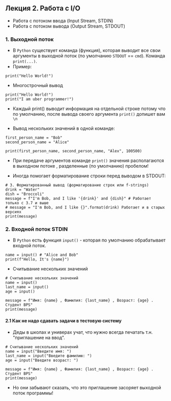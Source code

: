 ## Лекция 2. Работа с I/O

* Работа с потоком ввода (Input Stream, STDIN)
* Работа с потоком вывода (Output Stream, STDOUT)

### 1. Выходной поток
* В `Python` существует команда (функция), которая выводит все свои аргументы в выходной поток (по умолчанию `STDOUT` == `cmd`). Команда `print(...)`.
* Пример:
```
print("Hello World!")
```

* Многострочный вывод
```
print("Hello World!")
print("I am uber programmer!")
```

* Каждый print() выводит информация на отдельной строке потому что по умолчанию, после вывода своего аргумента `print()` допишет вам `\n`

* Вывод нескольких значений в одной команде:
```
first_person_name = "Bob"
second_person_name = "Alice"

print(first_person_name, second_person_name, "Alex", 100500)
```
* При передаче аргументов команде `print()` значения располагаются в выходном потоке , разделенные (по умолчанию) пробелом!

* Иногда помогает форматирование строки перед выводом в STDOUT:
```
# 3. Форматированный вывод (форматирование строк или f-strings)
drink = "Water"
dish = "Broccoli"
message = f"I'm Bob, and I like '{drink}' and {dish}" # Работает только с 3.7 и выше
# message = "I'm Bob, and I like {}".format(drink) Работает и в старых версиях
print(message)
```

### 2. Входной поток STDIN
* В `Python` есть функция `input()` - которая по умолчанию обрабатывает входной поток.
```
name = input() # "Alice and Bob"
print(f"Hello, It's {name}")
```

* Считывание нескольких значений
```
# Считывание нескольких значений
name = input()
last_name = input()
age = input()

message = f"Имя: {name} , Фамилия: {last_name} , Возраст: {age} . Студент BPS"
print(message)
```

#### 2.1 Как не надо сдавать задачи в тестовую систему
* Деды в школах и универах учат, что нужно всегда печатать т.н. "приглашение на ввод".
```
# Считывание нескольких значений
name = input("Введите имя: ")
last_name = input("Введите фамилию: ")
age = input("Введите возраст: ")

message = f"Имя: {name} , Фамилия: {last_name} , Возраст: {age} . Студент BPS"
print(message)
```
* Но они забывают сказать, что это приглашение засоряет выходной поток программы!